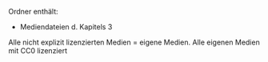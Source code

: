Ordner enthält:

* Mediendateien d. Kapitels 3

Alle nicht explizit lizenzierten Medien = eigene Medien.
Alle eigenen Medien mit CC0 lizenziert

